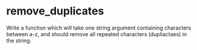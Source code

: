 # remove_duplicates
Write a function which will take one string argument containing characters between a-z, and should remove all repeated characters (dupliactaes) in the string.
